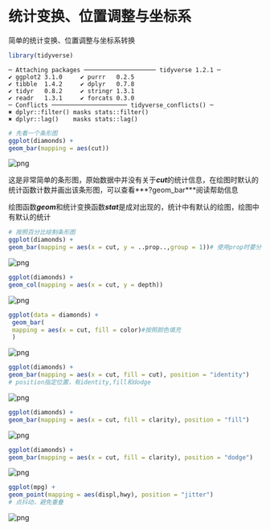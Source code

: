 
# 统计变换、位置调整与坐标系
简单的统计变换、位置调整与坐标系转换


```R
library(tidyverse)
```

    ─ Attaching packages ──────────────────── tidyverse 1.2.1 ─
    ✔ ggplot2 3.1.0     ✔ purrr   0.2.5
    ✔ tibble  1.4.2     ✔ dplyr   0.7.8
    ✔ tidyr   0.8.2     ✔ stringr 1.3.1
    ✔ readr   1.3.1     ✔ forcats 0.3.0
    ─ Conflicts ───────────────────── tidyverse_conflicts() ─
    ✖ dplyr::filter() masks stats::filter()
    ✖ dplyr::lag()    masks stats::lag()



```R
# 先看一个条形图
ggplot(diamonds) + 
geom_bar(mapping = aes(cut))
```




![png](output_2_1.png)


这是非常简单的条形图，原始数据中并没有关于***cut***的统计信息，在绘图时默认的统计函数计数并画出该条形图，可以查看***?geom_bar***阅读帮助信息

绘图函数***geom***和统计变换函数***stat***是成对出现的，统计中有默认的绘图，绘图中有默认的统计


```R
# 按照百分比绘制条形图
ggplot(diamonds) + 
geom_bar(mapping = aes(x = cut, y = ..prop..,group = 1))# 使用prop时要分组
```




![png](output_5_1.png)



```R
ggplot(diamonds) + 
geom_col(mapping = aes(x = cut, y = depth))
```




![png](output_6_1.png)



```R
ggplot(data = diamonds) +
 geom_bar(
 mapping = aes(x = cut, fill = color)#按照颜色填充
 )　
```




![png](output_7_1.png)



```R
ggplot(diamonds) + 
geom_bar(mapping = aes(x = cut, fill = cut), position = "identity")
# position指定位置，有identity,fill和dodge
```




![png](output_8_1.png)



```R
ggplot(diamonds) + 
geom_bar(mapping = aes(x = cut, fill = clarity), position = "fill")
```




![png](output_9_1.png)



```R
ggplot(diamonds) + 
geom_bar(mapping = aes(x = cut, fill = clarity), position = "dodge")
```




![png](output_10_1.png)



```R
ggplot(mpg) + 
geom_point(mapping = aes(displ,hwy), position = "jitter") 
# 点抖动，避免重叠
```




![png](output_11_1.png)

